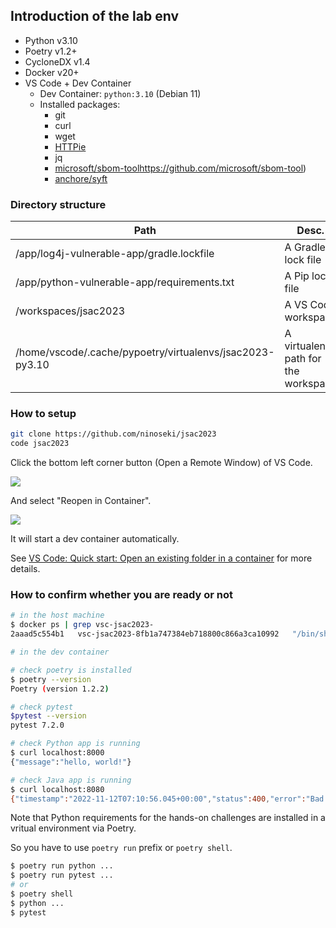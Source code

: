 ## Introduction of the lab env

- Python v3.10
- Poetry v1.2+
- CycloneDX v1.4
- Docker v20+
- VS Code + Dev Container
  - Dev Container: `python:3.10` (Debian 11)
  - Installed packages:
    - git
    - curl
    - wget
    - [HTTPie](https://httpie.io/)
    - jq
    - [microsoft/sbom-tool]()https://github.com/microsoft/sbom-tool)
    - [anchore/syft](https://github.com/anchore/syft)

### Directory structure

| Path                                                     | Desc.                               |
|----------------------------------------------------------|-------------------------------------|
| /app/log4j-vulnerable-app/gradle.lockfile                | A Gradle lock file                  |
| /app/python-vulnerable-app/requirements.txt              | A Pip lock file                     |
| /workspaces/jsac2023                                     | A VS Code workspace                 |
| /home/vscode/.cache/pypoetry/virtualenvs/jsac2023-py3.10 | A virtualenv path for the workspace |

### How to setup

```bash
git clone https://github.com/ninoseki/jsac2023
code jsac2023
```

Click the bottom left corner button (Open a Remote Window) of VS Code.

![](https://i.imgur.com/EskbfTT.png)

And select "Reopen in Container".

![](https://i.imgur.com/NYNr49G.png)

It will start a dev container automatically.

See [VS Code: Quick start: Open an existing folder in a container](https://code.visualstudio.com/docs/devcontainers/containers#_quick-start-open-an-existing-folder-in-a-container) for more details.

### How to confirm whether you are ready or not

```bash
# in the host machine
$ docker ps | grep vsc-jsac2023-
2aaad5c554b1   vsc-jsac2023-8fb1a747384eb718800c866a3ca10992   "/bin/sh -c 'echo Co…"   About a minute ago   Up About a minute             admiring_chandrasekhar
```

```bash
# in the dev container

# check poetry is installed
$ poetry --version
Poetry (version 1.2.2)

# check pytest
$pytest --version
pytest 7.2.0

# check Python app is running
$ curl localhost:8000
{"message":"hello, world!"}

# check Java app is running
$ curl localhost:8080
{"timestamp":"2022-11-12T07:10:56.045+00:00","status":400,"error":"Bad Request","path":"/"}
```

Note that Python requirements for the hands-on challenges are installed in a vritual environment via Poetry.

So you have to use `poetry run` prefix or `poetry shell`.

```bash
$ poetry run python ...
$ poetry run pytest ...
# or
$ poetry shell
$ python ...
$ pytest
```
